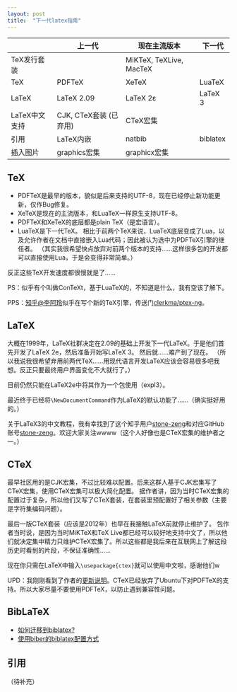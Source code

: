 ```yaml
---
layout: post
title:  "下一代latex指南"
---
```


| | 上一代 | 现在主流版本 | 下一代 |
| -- | -- | -- | -- |
| TeX发行套装| | MiKTeX, TeXLive, MacTeX | |
| TeX | PDFTeX | XeTeX | LuaTeX |
| LaTeX | LaTeX 2.09 | LaTeX 2ε | LaTeX 3 |
| LaTeX中文支持 | CJK, CTeX套装 (已弃用) | CTeX宏集 |
| 引用 | LaTeX内嵌 | natbib | biblatex |
| 插入图片 | graphics宏集 | graphicx宏集 | |

## TeX

- PDFTeX是最早的版本，貌似是后来支持的UTF-8，现在已经停止新功能更新，仅作Bug修复。
- XeTeX是现在的主流版本，和LuaTeX一样原生支持UTF-8。
- PDFTeX和XeTeX的底层都是plain TeX（是宏语言）。
- LuaTeX是下一代TeX。
相比于前两个TeX来说，LuaTeX底层变成了Lua，以及允许作者在文档中直接嵌入Lua代码；因此被认为选中为PDFTeX引擎的继任者。
（其实我很希望快点放弃对前两个版本的支持……这样很多包的开发都可以直接使用Lua，于是会变得非常简单。）

反正这些TeX开发速度都很慢就是了……

PS：似乎有个叫做ConTeXt，基于LuaTeX的，不知道是什么，我有空该了解下。

PPS：[知乎@李阿玲](https://www.zhihu.com/people/li-a-ling)似乎在写个新的TeX引擎，传送门[clerkma/ptex-ng](https://github.com/clerkma/ptex-ng)。

## LaTeX

大概在1999年，LaTeX社群决定在2.09的基础上开发下一代LaTeX。于是他们首先开发了LaTeX 2e，然后准备开始写LaTeX 3。
然后就……难产到了现在。
（所以我说我很希望弃用前两代TeX……用现代语言开发LaTeX应该会容易很多吧我想。反正只要最终用户界面变化不大就行了。）

目前仍然只能在LaTeX2e中将其作为一个包使用（expl3）。

最近终于已经将`\NewDocumentCommand`作为LaTeX的默认功能了……（确实挺好用的。）

关于LaTeX3的中文教程，我有幸找到了这个知乎用户[stone-zeng](https://www.zhihu.com/people/stone-zeng-32/posts)和对应GitHub账号[stone-zeng](https://stone-zeng.github.io/)。欢迎大家关注wwww（这个人好像也是CTeX宏集的维护者之一。）

## CTeX

最早社区用的是CJK宏集，不过比较难以配置。后来这群人基于CJK宏集写了CTeX宏集，使用CTeX宏集可以极大简化配置。
据作者讲，因为当时CTeX宏集的配置过于复杂，所以他们又写了CTeX套装，在套装里预配置好了相关参数（主要是字符集编码问题）。

最后一版CTeX套装（应该是2012年）也早在我接触LaTeX前就停止维护了。
包作者当时说，是因为当时MiKTeX和TeX Live都已经可以较好地支持中文了，所以他们就决定集中精力只维护CTeX宏集了。所以这些都是我后来在互联网上了解这段历史时看到的片段，不保证准确性……

现在你只需在LaTeX中输入`\usepackage{ctex}`就可以使用中文啦，感谢他们w

UPD：我刚刚看到了作者的[更新说明](https://zhuanlan.zhihu.com/p/137711348)。CTeX已经放弃了Ubuntu下对PDFTeX的支持。所以大家尽量不要使用PDFTeX，以防止遇到兼容性问题。

## BibLaTeX

- [如何迁移到biblatex?](https://tex.stackexchange.com/questions/5091/what-to-do-to-switch-to-biblatex)
- [使用biber的biblatex配置方式](https://tex.stackexchange.com/questions/154751/biblatex-with-biber-configuring-my-editor-to-avoid-undefined-citations)

## 引用

（待补充）
